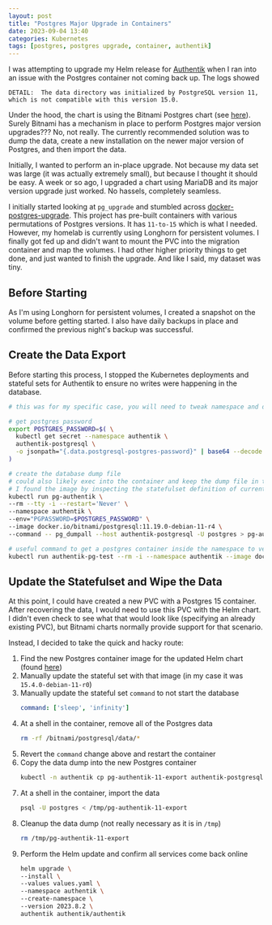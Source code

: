 ```yaml
---
layout: post
title: "Postgres Major Upgrade in Containers"
date: 2023-09-04 13:40
categories: Kubernetes
tags: [postgres, postgres upgrade, container, authentik]
---
```


I was attempting to upgrade my Helm release for [Authentik](https://github.com/goauthentik/authentik) when I ran into an issue with the Postgres container not coming back up. The logs showed

```
DETAIL:  The data directory was initialized by PostgreSQL version 11, which is not compatible with this version 15.0.
```

Under the hood, the chart is using the Bitnami Postgres chart (see [here](https://github.com/goauthentik/helm/tree/main/charts/postgresql)). Surely Bitnami has a mechanism in place to perform Postgres major version upgrades??? No, not really. The currently recommended solution was to dump the data, create a new installation on the newer major version of Postgres, and then import the data.

Initially, I wanted to perform an in-place upgrade. Not because my data set was large (it was actually extremely small), but because I thought it should be easy. A week or so ago, I upgraded a chart using MariaDB and its major version upgrade just worked. No hassels, completely seamless.

I initially started looking at `pg_upgrade` and stumbled across [docker-postgres-upgrade](https://github.com/tianon/docker-postgres-upgrade). This project has pre-built containers with various permutations of Postgres versions. It has `11-to-15` which is what I needed. However, my homelab is currently using Longhorn for persistent volumes. I finally got fed up and didn't want to mount the PVC into the migration container and map the volumes. I had other higher priority things to get done, and just wanted to finish the upgrade. And like I said, my dataset was tiny.

## Before Starting

As I'm using Longhorn for persistent volumes, I created a snapshot on the volume before getting started. I also have daily backups in place and confirmed the previous night's backup was successful.


## Create the Data Export

Before starting this process, I stopped the Kubernetes deployments and stateful sets for Authentik to ensure no writes were happening in the database.

```bash
# this was for my specific case, you will need to tweak namespace and deployment names

# get postgres password
export POSTGRES_PASSWORD=$( \
  kubectl get secret --namespace authentik \
  authentik-postgresql \
  -o jsonpath="{.data.postgresql-postgres-password}" | base64 --decode
)

# create the database dump file
# could also likely exec into the container and keep the dump file in the PVC
# I found the image by inspecting the statefulset definition of currently postgres
kubectl run pg-authentik \
--rm --tty -i --restart='Never' \
--namespace authentik \
--env="PGPASSWORD=$POSTGRES_PASSWORD" \
--image docker.io/bitnami/postgresql:11.19.0-debian-11-r4 \
--command -- pg_dumpall --host authentik-postgresql -U postgres > pg-authentic-11-export

# useful command to get a postgres container inside the namespace to verify connection
kubectl run authentik-pg-test --rm -i --namespace authentik --image docker.io/bitnami/postgresql:11.19.0-debian-11-r4 -- /bin/bash
```

## Update the Statefulset and Wipe the Data

At this point, I could have created a new PVC with a Postgres 15 container. After recovering the data, I would need to use this PVC with the Helm chart. I didn't even check to see what that would look like (specifying an already existing PVC), but Bitnami charts normally provide support for that scenario.

Instead, I decided to take the quick and hacky route:

1. Find the new Postgres container image for the updated Helm chart (found [here](https://github.com/goauthentik/helm/blob/main/charts/postgresql/values.yaml#L101))
1. Manually update the stateful set with that image (in my case it was `15.4.0-debian-11-r0`)
1. Manually update the stateful set `command` to not start the database
    ```yaml
    command: ['sleep', 'infinity']
    ```
1. At a shell in the container, remove all of the Postgres data
    ```bash
    rm -rf /bitnami/postgresql/data/*
    ```
1. Revert the `command` change above and restart the container
1. Copy the data dump into the new Postgres container
    ```bash
    kubectl -n authentik cp pg-authentik-11-export authentik-postgresql-0:/tmp/pg-authentik-11-export
    ```
1. At a shell in the container, import the data
    ```bash
    psql -U postgres < /tmp/pg-authentik-11-export
    ```
1. Cleanup the data dump (not really necessary as it is in `/tmp`)
    ```bash
    rm /tmp/pg-authentik-11-export
    ```
1. Perform the Helm update and confirm all services come back online
    ```bash
    helm upgrade \
    --install \
    --values values.yaml \
    --namespace authentik \
    --create-namespace \
    --version 2023.8.2 \
    authentik authentik/authentik
    ```